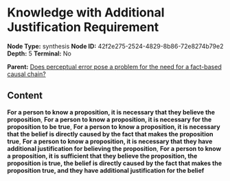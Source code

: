 # Knowledge with Additional Justification Requirement

**Node Type:** synthesis
**Node ID:** 42f2e275-2524-4829-8b86-72e8274b79e2
**Depth:** 5
**Terminal:** No

**Parent:** [Does perceptual error pose a problem for the need for a fact-based causal chain?](does-perceptual-error-pose-a-problem-for-the-need-for-a-fact-based-causal-chain-antithesis-ccf3d7f8-0b8e-4117-9d1f-dc81fa76d088.md)

## Content

**For a person to know a proposition, it is necessary that they believe the proposition**, **For a person to know a proposition, it is necessary for the proposition to be true**, **For a person to know a proposition, it is necessary that the belief is directly caused by the fact that makes the proposition true**, **For a person to know a proposition, it is necessary that they have additional justification for believing the proposition**, **For a person to know a proposition, it is sufficient that they believe the proposition, the proposition is true, the belief is directly caused by the fact that makes the proposition true, and they have additional justification for the belief**
